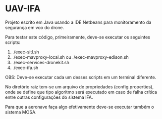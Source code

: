 # UAV-IFA

Projeto escrito em Java usando a IDE Netbeans para monitoramento da segurança em voo do drone.

Para testar este código, primeiramente, deve-se executar os seguintes scripts:

1. ./exec-sitl.sh
2. ./exec-mavproxy-local.sh ou ./exec-mavproxy-edison.sh
3. ./exec-services-dronekit.sh
4. ./exec-ifa.sh

OBS: Deve-se executar cada um desses scripts em um terminal diferente.

No diretório raiz tem-se um arquivo de propriedades (config.properties), onde se define que tipo algoritmo será executado em caso de falha crítica entre outras configurações do sistema IFA.

Para que a aeronave faça algo efetivamente deve-se executar também o sistema MOSA.
